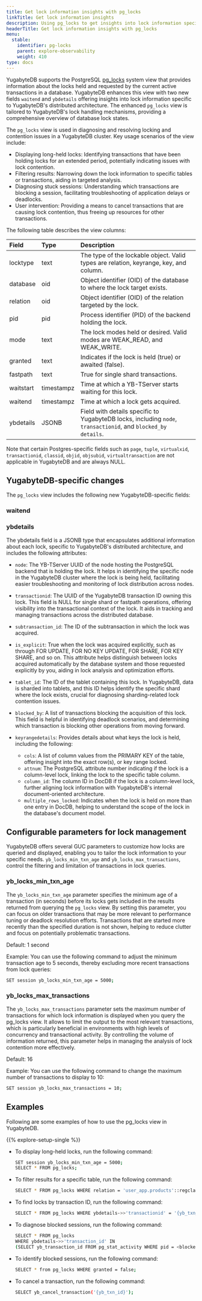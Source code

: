 ```yaml
---
title: Get lock information insights with pg_locks
linkTitle: Get lock information insights
description: Using pg_locks to get insights into lock information specific to YugabyteDB's distributed SQL architecture.
headerTitle: Get lock information insights with pg_locks
menu:
  stable:
    identifier: pg-locks
    parent: explore-observability
    weight: 410
type: docs
---
```


YugabyteDB supports the PostgreSQL [pg_locks](https://www.postgresql.org/docs/current/view-pg-locks.html) system view that provides information about the locks held and requested by the current active transactions in a database. YugabyteDB enhances this view with two new fields `waitend` and `ybdetails` offering insights into lock information specific to YugabyteDB's distributed architecture. The enhanced `pg_locks` view is tailored to YugabyteDB's lock handling mechanisms, providing a comprehensive overview of database lock states.

The `pg_locks` view is used in diagnosing and resolving locking and contention issues in a YugabyteDB cluster. Key usage scenarios of the view include:

- Displaying long-held locks: Identifying transactions that have been holding locks for an extended period, potentially indicating issues with lock contention.
- Filtering results: Narrowing down the lock information to specific tables or transactions, aiding in targeted analysis.
- Diagnosing stuck sessions: Understanding which transactions are blocking a session, facilitating troubleshooting of application delays or deadlocks.
- User intervention: Providing a means to cancel transactions that are causing lock contention, thus freeing up resources for other transactions.

The following table describes the view columns:

| Field | Type | Description |
| :---- | :--- | :---------- |
| locktype | text | The type of the lockable object. Valid types are relation, keyrange, key, and column. |
| database | oid | Object identifier (OID) of the database to  where the lock target exists. |
| relation | oid | Object identifier (OID) of the relation targeted by the lock. |
| pid | pid | Process identifier (PID) of the backend holding the lock. |
| mode | text | The lock modes held or desired. Valid modes are WEAK_READ, and WEAK_WRITE. |
| granted | text | Indicates if the lock is held (true) or awaited (false). |
| fastpath | text | True for single shard transactions. |
| waitstart | timestampz | Time at which a YB-TServer starts waiting for this lock. |
| waitend | timestampz | Time at which a lock gets acquired. |
| ybdetails | JSONB | Field with details specific to YugabyteDB locks, including `node`, `transactionid`, and `blocked_by details`.|

Note that certain Postgres-specific fields such as `page`, `tuple`, `virtualxid`, `transactionid`, `classid`, `objid`, `objsubid`, `virtualtransaction` are not applicable in YugabyteDB and are always NULL.

## YugabyteDB-specific changes

The `pg_locks` view includes the following new YugabyteDB-specific fields:

### waitend

### ybdetails

The ybdetails field is a JSONB type that encapsulates additional information about each lock, specific to YugabyteDB's distributed architecture, and includes the following attributes:

- `node`: The YB-TServer UUID of the node hosting the PostgreSQL backend that is holding the lock. It helps in identifying the specific node in the YugabyteDB cluster where the lock is being held, facilitating easier troubleshooting and monitoring of lock distribution across nodes.
- `transactionid`: The UUID of the YugabyteDB transaction ID owning this lock. This field is NULL for single shard or fastpath operations, offering visibility into the transactional context of the lock. It aids in tracking and managing transactions across the distributed database.
- `subtransaction_id`: The ID of the subtransaction in which the lock was acquired.
- `is_explicit`: True when the lock was acquired explicitly, such as through FOR UPDATE, FOR NO KEY UPDATE, FOR SHARE, FOR KEY SHARE, and so on. This attribute helps distinguish between locks acquired automatically by the database system and those requested explicitly by you, aiding in lock analysis and optimization efforts.
- `tablet_id`: The ID of the tablet containing this lock. In YugabyteDB, data is sharded into tablets, and this ID helps identify the specific shard where the lock exists, crucial for diagnosing sharding-related lock contention issues.
- `blocked_by`: A list of transactions blocking the acquisition of this lock. This field is helpful in identifying deadlock scenarios, and determining which transaction is blocking other operations from moving forward.
- `keyrangedetails`: Provides details about what keys the lock is held, including the following:

  - `cols`: A list of column values from the PRIMARY KEY of the table, offering insight into the exact row(s), or key range locked.
  - `attnum`: The PostgreSQL attribute number indicating if the lock is a column-level lock, linking the lock to the specific table column.
  - `column_id`: The column ID in DocDB if the lock is a column-level lock, further aligning lock information with YugabyteDB's internal document-oriented architecture.
  - `multiple_rows_locked`: Indicates when the lock is held on more than one entry in DocDB, helping to understand the scope of the lock in the database's document model.

## Configurable parameters for lock management

YugabyteDB offers several GUC parameters to customize how locks are queried and displayed, enabling you to tailor the lock information to your specific needs. `yb_locks_min_txn_age` and `yb_locks_max_transactions`, control the filtering and limitation of transactions in lock queries.

### yb_locks_min_txn_age

The `yb_locks_min_txn_age` parameter specifies the minimum age of a transaction (in seconds) before its locks gets included in the results returned from querying the `pg_locks` view. By setting this parameter, you can focus on older transactions that may be more relevant to performance tuning or deadlock resolution efforts. Transactions that are started more recently than the specified duration is not shown, helping to reduce clutter and focus on potentially problematic transactions.

Default: 1 second

Example: You can use the following command to adjust the minimum transaction age to 5 seconds, thereby excluding more recent transactions from lock queries:

```sh
SET session yb_locks_min_txn_age = 5000;
```

### yb_locks_max_transactions

The `yb_locks_max_transactions` parameter sets the maximum number of transactions for which lock information is displayed when you query the pg_locks view. It allows to limit the output to the most relevant transactions, which is particularly beneficial in environments with high levels of concurrency and transactional activity. By controlling the volume of information returned, this parameter helps in managing the analysis of lock contention more effectively.

Default: 16

Example: You can use the following command to change the maximum number of transactions to display to 10:

```sh
SET session yb_locks_max_transactions = 10;
```

## Examples

Following are some examples of how to use the pg_locks view in YugabyteDB.

{{% explore-setup-single %}}

- To display long-held locks, run the following command:

    ```sh
    SET session yb_locks_min_txn_age = 5000;
    SELECT * FROM pg_locks;
    ```

- To filter results for a specific table, run the following command:

    ```sh
    SELECT * FROM pg_locks WHERE relation = 'user_app.products'::regclass;
    ```

- To find locks by transaction ID, run the following command:

    ```sh
    SELECT * FROM pg_locks WHERE ybdetails->>'transactionid' = '{yb_txn_id}';
    ```

- To diagnose blocked sessions, run the following command:

    ```sh
    SELECT * FROM pg_locks
    WHERE ybdetails->>'transaction_id' IN
    (SELECT yb_transaction_id FROM pg_stat_activity WHERE pid = <blocked_pid>);
    ```

- To identify blocked sessions, run the following command:

    ```sh
    SELECT * from pg_locks WHERE granted = false;
    ```

- To cancel a transaction, run the following command:

    ```sh
    SELECT yb_cancel_transaction('{yb_txn_id}');
    ```
